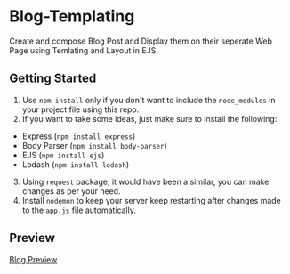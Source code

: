 # Blog-Templating
Create and compose Blog Post and Display them on their seperate Web Page using Temlating and Layout in EJS.

## Getting Started
1) Use `npm install` only if you don't want to include the `node_modules` in your project file using this repo.
2) If you want to take some ideas, just make sure to install the following:
  - Express (`npm install express`)
  - Body Parser (`npm install body-parser`)
  - EJS (`npm install ejs`)
  - Lodash (`npm install lodash`)
3) Using `request` package, it would have been a similar, you can make changes as per your need.
4) Install `nodemon` to keep your server keep restarting after changes made to the `app.js` file automatically.

## Preview
[Blog Preview](https://user-images.githubusercontent.com/35108041/52285679-ce036500-298c-11e9-831b-fe102d2bc7c2.PNG)
